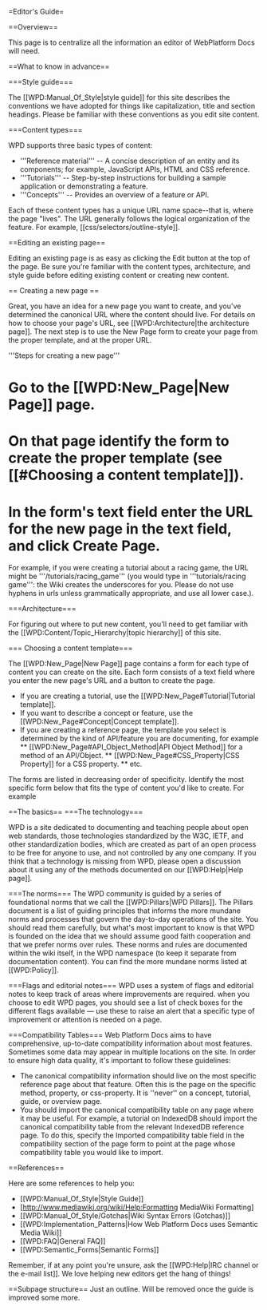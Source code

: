 =Editor's Guide=

==Overview==

This page is to centralize all the information an editor of WebPlatform Docs will need.

==What to know in advance==

===Style guide===

The [[WPD:Manual_Of_Style|style guide]] for this site describes the conventions we have adopted for things like capitalization, title and section headings. Please be familiar with these conventions as you edit site content.

===Content types===

WPD supports three basic types of content:

* '''Reference material''' -- A concise description of an entity and its components; for example, JavaScript APIs, HTML and CSS reference. 
* '''Tutorials''' -- Step-by-step instructions for building a sample application or demonstrating a feature. 
* '''Concepts''' -- Provides an overview of a feature or API.

Each of these content types has a unique URL name space--that is, where the page "lives". The URL generally follows the logical organization of the feature. For example, [[css/selectors/outline-style]].

==Editing an existing page==

Editing an existing page is as easy as clicking the Edit button at the top of the page. Be sure you're familiar with the content types, architecture, and style guide before editing existing content or creating new content.

== Creating a new page ==

Great, you have an idea for a new page you want to create, and you've determined the canonical URL where the content should live. For details on how to choose your page's URL, see [[WPD:Architecture|the architecture page]]. The next step is to use the New Page form to create your page from the proper template, and at the proper URL.

'''Steps for creating a new page'''

# Go to the [[WPD:New_Page|New Page]] page. 
# On that page identify the form to create the proper template (see [[#Choosing a content template]]).
# In the form's text field enter the URL for the new page in the text field, and click Create Page. 

For example, if you were creating a tutorial about a racing game, the URL might be '''/tutorials/racing_game''' (you would type in '''tutorials/racing game''': the Wiki creates the underscores for you. Please do not use hyphens in urls unless grammatically appropriate, and use all lower case.).

===Architecture===

For figuring out where to put new content, you'll need to get familiar with the [[WPD:Content/Topic_Hierarchy|topic hierarchy]] of this site.

=== Choosing a content template===

The [[WPD:New_Page|New Page]] page contains a form for each type of content you can create on the site. Each form consists of a text field where you enter the new page's URL and a button to create the page.

* If you are creating a tutorial, use the [[WPD:New_Page#Tutorial|Tutorial template]].
* If you want to describe a concept or feature, use the [[WPD:New_Page#Concept|Concept template]].
* If you are creating a reference page, the template you select is determined by the kind of API/feature you are documenting, for example
** [[WPD:New_Page#API_Object_Method|API Object Method]] for a method of an API/Object.
** [[WPD:New_Page#CSS_Property|CSS Property]] for a CSS property.
** etc.

The forms are listed in decreasing order of specificity. Identify the most specific form below that fits the type of content you'd like to create. For example

==The basics==
===The technology===

WPD is a site dedicated to documenting and teaching people about open web standards, those technologies standardized by the W3C, IETF, and other standardization bodies, which are created as part of an open process to be free for anyone to use, and not controlled by any one company. If you think that a technology is missing from WPD, please open a discussion about it using any of the methods documented on our [[WPD:Help|Help page]].

===The norms===
The WPD community is guided by a series of foundational norms that we call the [[WPD:Pillars|WPD Pillars]]. The Pillars document is a list of guiding principles that informs the more mundane norms and processes that govern the day-to-day operations of the site. You should read them carefully, but what's most important to know is that WPD is founded on the idea that we should assume good faith cooperation and that we prefer norms over rules. These norms and rules are documented within the wiki itself, in the WPD namespace (to keep it separate from documentation content). You can find the more mundane norms listed at [[WPD:Policy]].

===Flags and editorial notes===
WPD uses a system of flags and editorial notes to keep track of areas where improvements are required. when you choose to edit WPD pages, you should see a list of check boxes for the different flags available — use these to raise an alert that a specific type of improvement or attention is needed on a page.

===Compatibility Tables===
Web Platform Docs aims to have comprehensive, up-to-date compatibility information about most features. Sometimes some data may appear in multiple locations on the site. In order to ensure high data quality, it's important to follow these guidelines:
* The canonical compatibility information should live on the most specific reference page about that feature. Often this is the page on the specific method, property, or css-property. It is ''never'' on a concept, tutorial, guide, or overview page.
* You should import the canonical compatibility table on any page where it may be useful. For example, a tutorial on IndexedDB should import the canonical compatibility table from the relevant IndexedDB reference page. To do this, specify the Imported compatibility table field in the compatibility section of the page form to point at the page whose compatibility table you would like to import.


==References==

Here are some references to help you:

* [[WPD:Manual_Of_Style|Style Guide]]
* [http://www.mediawiki.org/wiki/Help:Formatting MediaWiki Formatting]
* [[WPD:Manual_Of_Style/Gotchas|Wiki Syntax Errors (Gotchas)]]
* [[WPD:Implementation_Patterns|How Web Platform Docs uses Semantic Media Wiki]]
* [[WPD:FAQ|General FAQ]]
* [[WPD:Semantic_Forms|Semantic Forms]]

Remember, if at any point you're unsure, ask the [[WPD:Help|IRC channel or the e-mail list]]. We love helping new editors get the hang of things!

==Subpage structure==
Just an outline.  Will be removed once the guide is improved some more.
<subpages />